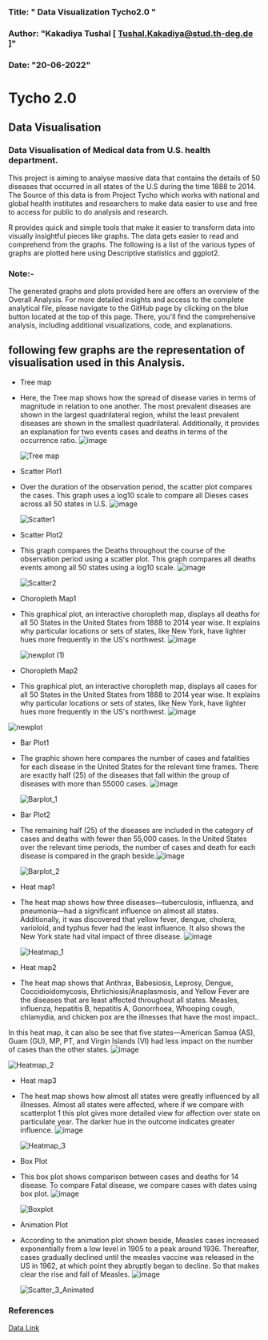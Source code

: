 
### Title:   " Data Visualization Tycho2.0 "

### Author: "Kakadiya Tushal [ Tushal.Kakadiya@stud.th-deg.de ]"

### Date: "20-06-2022"

# Tycho 2.0

## Data Visualisation 

### Data Visualisation of Medical data from U.S. health department.

This project is aiming to analyse massive data that contains the details of 50 diseases that occurred in all states of the U.S during the time 1888 to 2014. The Source of this data is from Project Tycho which works with national and global health institutes and researchers to make data easier to use and free to access for public to do analysis and research.

R provides quick and simple tools that make it easier to transform data into visually insightful pieces like graphs. The data gets easier to read and comprehend from the graphs. The following is a list of the various types of graphs are plotted here using Descriptive statistics and ggplot2.

### Note:- 
The generated graphs and plots provided here are offers an overview of the Overall Analysis. For more detailed insights and access to the complete analytical file, please navigate to the GitHub page by clicking on the blue button located at the top of this page. There, you'll find the comprehensive analysis, including additional visualizations, code, and explanations.

## following few graphs are the representation of visualisation used in this Analysis.

- Tree map
- Here, the Tree map shows how the spread of disease varies in terms of magnitude in relation to one another. The most prevalent diseases are shown in the largest quadrilateral region, whilst the least prevalent diseases are shown in the smallest quadrilateral. Additionally, it provides an explanation for two events cases and deaths in terms of the occurrence ratio.
![image](https://github.com/user-attachments/assets/fc32abc0-ea13-411c-a816-673ab2937054)


  ![Tree map](https://github.com/KAKADIYAS/Kakadiya_Tycho.github.io/assets/97363259/2356f7d6-33ac-4570-b05f-9649446aad18)
  
  
- Scatter Plot1
- Over the duration of the observation period, the scatter plot compares the cases. This graph uses a log10 scale to compare all Dieses cases across all 50 states in U.S. 
![image](https://github.com/user-attachments/assets/47a662dc-f704-413d-87b8-e3257a1f29d9)


  ![Scatter1](https://github.com/KAKADIYAS/Kakadiya_Tycho.github.io/assets/97363259/ee3cb774-d02f-4d8b-a3a3-6d6ede736ed8)

- Scatter Plot2
- This graph compares the Deaths throughout the course of the observation period using a scatter plot. This graph compares all deaths events among all 50 states using a log10 scale.
![image](https://github.com/user-attachments/assets/def12f08-83d0-49b9-8a88-0f675bcbba3e)


  ![Scatter2](https://github.com/KAKADIYAS/Kakadiya_Tycho.github.io/assets/97363259/6db5922c-b954-4797-bce5-d8830c9d1745)

- Choropleth Map1
- This graphical plot, an interactive choropleth map, displays all deaths for all 50 States in the United States from 1888 to 2014 year wise. It explains why particular locations or sets of states, like New York, have lighter hues more frequently in the US's northwest.
![image](https://github.com/user-attachments/assets/ec6be4e9-a1b2-49b3-92de-668619287f26)


  ![newplot (1)](https://github.com/KAKADIYAS/Kakadiya_Tycho.github.io/assets/97363259/f2022069-f3d7-4982-95f4-7abd0248e77a)

- Choropleth Map2
- This graphical plot, an interactive choropleth map, displays all cases for all 50 States in the United States from 1888 to 2014 year wise. It explains why particular locations or sets of states, like New York, have lighter hues more frequently in the US's northwest.
![image](https://github.com/user-attachments/assets/b79e31f1-2a25-462f-b60d-9fac36337a28)


 ![newplot](https://github.com/KAKADIYAS/Kakadiya_Tycho.github.io/assets/97363259/5e05847b-0856-4702-bf4a-403a20cb4cad)

  
- Bar Plot1
- The graphic shown here compares the number of cases and fatalities for each disease in the United States for the relevant time frames. There are exactly half (25) of the diseases that fall within the group of diseases with more than 55000 cases.
![image](https://github.com/user-attachments/assets/2173592d-55ed-4e0a-b878-01ff87281170)


  ![Barplot_1](https://github.com/KAKADIYAS/Kakadiya_Tycho.github.io/assets/97363259/9908a2e5-e50d-4871-9607-b29ddebe943d)

  
- Bar Plot2
- The remaining half (25) of the diseases are included in the category of cases and deaths with fewer than 55,000 cases. In the United States over the relevant time periods, the number of cases and death for each disease is compared in the graph beside.![image](https://github.com/user-attachments/assets/20864394-5fd7-4fc9-bdb1-738b084b6fa4)


  ![Barplot_2](https://github.com/KAKADIYAS/Kakadiya_Tycho.github.io/assets/97363259/b580c24f-770e-451d-834f-757d864cd962)
  
- Heat map1
- The heat map shows how three diseases—tuberculosis, influenza, and pneumonia—had a significant influence on almost all states. Additionally, it was discovered that yellow fever, dengue, cholera, varioloid, and typhus fever had the least influence.
It also shows the New York state had vital impact of three disease.
![image](https://github.com/user-attachments/assets/ac0e6a19-dfba-421d-a35a-f040f726a8ee)


  ![Heatmap_1](https://github.com/KAKADIYAS/Kakadiya_Tycho.github.io/assets/97363259/9f31f400-01a5-4d7f-aa53-325da2a57fb6)

- Heat map2
- The heat map shows that Anthrax, Babesiosis, Leprosy, Dengue, Coccidioidomycosis, Ehrlichiosis/Anaplasmosis, and Yellow Fever are the diseases that are least affected throughout all states. Measles, influenza, hepatitis B, hepatitis A, Gonorrhoea, Whooping cough, chlamydia, and chicken pox are the illnesses that have the most impact..

In this heat map, it can also be see that five states—American Samoa (AS), Guam (GU), MP, PT, and Virgin Islands (VI) had less impact on the number of cases than the other states.
![image](https://github.com/user-attachments/assets/e89c6c1a-4a94-4fc3-b4cf-6c49f800c1db)


  ![Heatmap_2](https://github.com/KAKADIYAS/Kakadiya_Tycho.github.io/assets/97363259/25497daf-284d-432d-adc0-d30a06dbbb83)
  
- Heat map3
- The heat map shows how almost all states were greatly influenced by all illnesses. Almost all states were affected, where if we compare with scatterplot 1 this plot gives more detailed view for affection over state on particulate year. The darker hue in the outcome indicates greater influence. 
![image](https://github.com/user-attachments/assets/1fbaeacc-630c-495f-8531-20c5660012e6)


  ![Heatmap_3](https://github.com/KAKADIYAS/Kakadiya_Tycho.github.io/assets/97363259/26d3a7be-8985-4525-861e-788a39b3b9da)
    

- Box Plot
- This box plot shows comparison between cases and deaths for 14 disease. To compare Fatal disease, we compare cases with dates using box plot. 
![image](https://github.com/user-attachments/assets/8f1d32b8-e83c-4b3b-af90-8f5da526c820)


  ![Boxplot](https://github.com/KAKADIYAS/Kakadiya_Tycho.github.io/assets/97363259/41bc023e-89f1-4f20-b495-feaa0ddf4d0c)
  
- Animation Plot
- According to the animation plot shown beside, Measles cases increased exponentially from a low level in 1905 to a peak around 1936. Thereafter, cases gradually declined until the measles vaccine was released in the US in 1962, at which point they abruptly began to decline.  So that  makes clear the rise and fall of Measles.
![image](https://github.com/user-attachments/assets/40f70be3-1803-4e29-9bcd-fad73af96ffc)


  ![Scatter_3_Animated](https://github.com/KAKADIYAS/Kakadiya_Tycho.github.io/assets/97363259/de095096-f672-44f1-8a62-27893011d512)


### References

 [Data Link](https://www.tycho.pitt.edu/version-2/)
 
 

